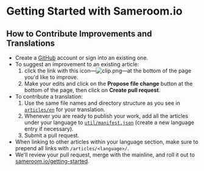 # Getting Started with Sameroom.io

## How to Contribute Improvements and Translations

* Create a [GitHub](http://github.com) account or sign into an existing one.
* To suggest an improvement to an existing article:
  1. click the link with this icon&#8212;![clip.png](https://in.kato.im/f4f058bc9fd03aa8821bc0f6f5caa5fc4bd04135ae58ec5f8c7b87bf8837a2ad/clip.png)&#8212;at the bottom of the page you'd like to improve.
  2. Make your edits and click on the **Propose file change** button at the bottom of the page, then click on **Create pull request**.
* To contribute a translation:
  1. Use the same file names and directory structure as you see in [`articles/en`](https://github.com/sameroom/getting-started/tree/master/en) for your translation.
  2. Whenever you are ready to publish your work, add all the articles under your language to [`util/manifest.json`](https://github.com/sameroom/getting-started/blob/master/util/manifest.json) (create a new language entry if necessary).
  3. Submit a pull request.
* When linking to other articles within your language section, make sure to prepend all links with `/articles/<language>/`.
* We'll review your pull request, merge with the mainline, and roll it out to [sameroom.io/getting-started](http://sameroom.io/getting-started).
